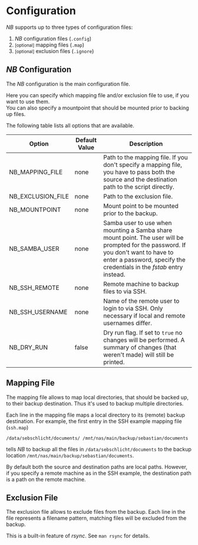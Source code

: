 # Configuration

*NB* supports up to three types of configuration files:
1. *NB* configuration files (`.config`)
1. <small>[optional]</small> mapping files (`.map`)
1. <small>[optional]</small> exclusion files (`.ignore`)

## *NB* Configuration

The *NB* configuration is the main configuration file.

Here you can specify which mapping file and/or exclusion file to use, if you want to use them.  
You can also specify a mountpoint that should be mounted prior to backing up files.

The following table lists all options that are available.

Option | Default Value | Description
------ | ------------- | -----------
NB_MAPPING_FILE | none | Path to the mapping file. If you don't specify a mapping file, you have to pass both the source and the destination path to the script directly.
NB_EXCLUSION_FILE | none | Path to the exclusion file.
NB_MOUNTPOINT | none | Mount point to be mounted prior to the backup.
NB_SAMBA_USER | none | Samba user to use when mounting a Samba share mount point. The user will be prompted for the password. If you don't want to have to enter a password, specify the credentials in the *fstab* entry instead.
NB_SSH_REMOTE | none   | Remote machine to backup files to via SSH.
NB_SSH_USERNAME | none | Name of the remote user to login to via SSH. Only necessary if local and remote usernames differ.
NB_DRY_RUN | false     | Dry run flag. If set to `true` no changes will be performed. A summary of changes (that weren't made) will still be printed.

## Mapping File

The mapping file allows to map local directories, that should be backed up, to their backup destination.
Thus it's used to backup multiple directories.

Each line in the mapping file maps a local directory to its (remote) backup destination.
For example, the first entry in the SSH example mapping file (`ssh.map`)

    /data/sebschlicht/documents/ /mnt/nas/main/backup/sebastian/documents

tells *NB* to backup all the files in `/data/sebschlicht/documents` to the backup location `/mnt/nas/main/backup/sebastian/documents`.

By default both the source and destination paths are local paths.
However, if you specify a remote machine as in the SSH example, the destination path is a path on the remote machine.

## Exclusion File

The exclusion file allows to exclude files from the backup.
Each line in the file represents a filename pattern, matching files will be excluded from the backup.

This is a built-in feature of *rsync*.
See `man rsync` for details.
